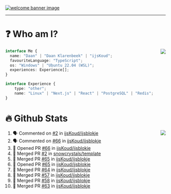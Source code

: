 <h1 align="center" style="display:none;"></h1>

<a href="https://ijskoud.dev/"><img src="https://cdn.ijskoud.dev/files/IIcds5oPKl.png" alt="welcome banner image" /></a>

---

# ❓ Who am I?

<img align="right" src="http://gh-stats.ijskoud.dev/api/top-langs?username=ijsKoud&cache_seconds=1800&layout=compact&hide_border=true&hide_rank=true&show_icons=true&theme=dark&title_color=ffffff&hide_border=true&locale=en" />

```typescript
interface Me {
  name: "Daan" | "Daan Klarenbeek" | "ijsKoud";
  favouriteLanguage: "TypeScript";
  os: "Windows" | "Ubuntu 22.04 (WSL)";
  experiences: Experience[];
}

interface Experience {
    type: "other";
    name: "Linux" | "Next.js" | "React" | "PostgreSQL" | "Redis";
}
```

# 🔥 Github Stats

<img align="right" src="http://gh-stats.ijskoud.dev/api? username=ijsKoud&cache_seconds=1800&hide_border=true&hide_rank=true&show_icons=true&theme=dark&title_color=ffffff&hide_border=true&locale=en">

<!--START_SECTION:activity-->
1. 🗣 Commented on [#2](https://github.com/ijsKoud/ijsblokje/issues/2) in [ijsKoud/ijsblokje](https://github.com/ijsKoud/ijsblokje)
2. 🗣 Commented on [#66](https://github.com/ijsKoud/ijsblokje/issues/66) in [ijsKoud/ijsblokje](https://github.com/ijsKoud/ijsblokje)
3. 💪 Opened PR [#66](https://github.com/ijsKoud/ijsblokje/pull/66) in [ijsKoud/ijsblokje](https://github.com/ijsKoud/ijsblokje)
4. 🎉 Merged PR [#2](https://github.com/snowcrystals/template/pull/2) in [snowcrystals/template](https://github.com/snowcrystals/template)
5. 🎉 Merged PR [#65](https://github.com/ijsKoud/ijsblokje/pull/65) in [ijsKoud/ijsblokje](https://github.com/ijsKoud/ijsblokje)
6. 💪 Opened PR [#65](https://github.com/ijsKoud/ijsblokje/pull/65) in [ijsKoud/ijsblokje](https://github.com/ijsKoud/ijsblokje)
7. 🎉 Merged PR [#64](https://github.com/ijsKoud/ijsblokje/pull/64) in [ijsKoud/ijsblokje](https://github.com/ijsKoud/ijsblokje)
8. 🎉 Merged PR [#57](https://github.com/ijsKoud/ijsblokje/pull/57) in [ijsKoud/ijsblokje](https://github.com/ijsKoud/ijsblokje)
9. 🎉 Merged PR [#58](https://github.com/ijsKoud/ijsblokje/pull/58) in [ijsKoud/ijsblokje](https://github.com/ijsKoud/ijsblokje)
10. 🎉 Merged PR [#63](https://github.com/ijsKoud/ijsblokje/pull/63) in [ijsKoud/ijsblokje](https://github.com/ijsKoud/ijsblokje)
<!--END_SECTION:activity-->

<h1 align="center" style="display:none;"></h1>
